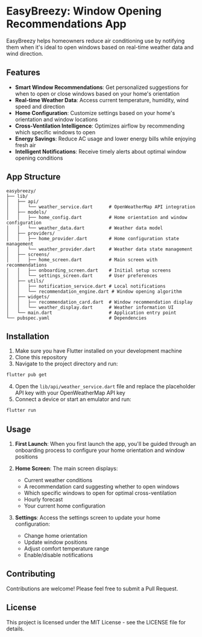 # EasyBreezy: Window Opening Recommendations App

EasyBreezy helps homeowners reduce air conditioning use by notifying them when it's ideal to open windows based on real-time weather data and wind direction.

## Features

- **Smart Window Recommendations**: Get personalized suggestions for when to open or close windows based on your home's orientation
- **Real-time Weather Data**: Access current temperature, humidity, wind speed and direction
- **Home Configuration**: Customize settings based on your home's orientation and window locations
- **Cross-Ventilation Intelligence**: Optimizes airflow by recommending which specific windows to open
- **Energy Savings**: Reduce AC usage and lower energy bills while enjoying fresh air
- **Intelligent Notifications**: Receive timely alerts about optimal window opening conditions

## App Structure

```
easybreezy/
├── lib/
│   ├── api/
│   │   └── weather_service.dart      # OpenWeatherMap API integration
│   ├── models/
│   │   ├── home_config.dart          # Home orientation and window configuration
│   │   └── weather_data.dart         # Weather data model
│   ├── providers/
│   │   ├── home_provider.dart        # Home configuration state management
│   │   └── weather_provider.dart     # Weather data state management
│   ├── screens/
│   │   ├── home_screen.dart          # Main screen with recommendations
│   │   ├── onboarding_screen.dart    # Initial setup screens
│   │   └── settings_screen.dart      # User preferences
│   ├── utils/
│   │   ├── notification_service.dart # Local notifications
│   │   └── recommendation_engine.dart # Window opening algorithm
│   ├── widgets/
│   │   ├── recommendation_card.dart  # Window recommendation display
│   │   └── weather_display.dart      # Weather information UI
│   └── main.dart                     # Application entry point
└── pubspec.yaml                      # Dependencies
```

## Installation

1. Make sure you have Flutter installed on your development machine
2. Clone this repository
3. Navigate to the project directory and run:

```bash
flutter pub get
```

4. Open the `lib/api/weather_service.dart` file and replace the placeholder API key with your OpenWeatherMap API key
5. Connect a device or start an emulator and run:

```bash
flutter run
```

## Usage

1. **First Launch**: When you first launch the app, you'll be guided through an onboarding process to configure your home orientation and window positions

2. **Home Screen**: The main screen displays:
   - Current weather conditions
   - A recommendation card suggesting whether to open windows
   - Which specific windows to open for optimal cross-ventilation
   - Hourly forecast
   - Your current home configuration

3. **Settings**: Access the settings screen to update your home configuration:
   - Change home orientation
   - Update window positions
   - Adjust comfort temperature range
   - Enable/disable notifications

## Contributing

Contributions are welcome! Please feel free to submit a Pull Request.

## License

This project is licensed under the MIT License - see the LICENSE file for details.
